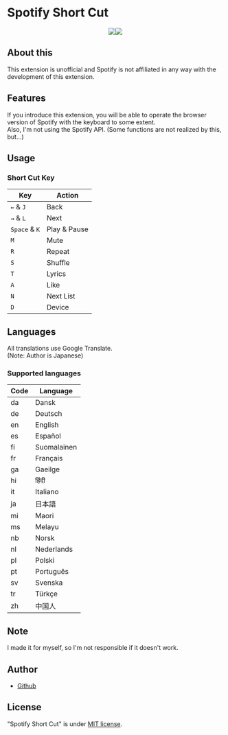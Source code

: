 # Spotify Short Cut

<p align="center"><a href="https://github.com/yowashi-is-fish/SpotifyShortCut/releases/"><img src="https://badgen.net/github/release/yowashi-is-fish/SpotifyShortCut"></a><a herf="https://github.com/yowashi-is-fish/SpotifyShortCut/blob/main/LICENSE"><img src="https://badgen.net/github/license/micromatch/micromatch"></img></a><p>

## About this

This extension is unofficial and Spotify is not affiliated in any way with the development of this extension.

## Features

If you introduce this extension, you will be able to operate the browser version of Spotify with the keyboard to some extent.  
Also, I'm not using the Spotify API. (Some functions are not realized by this, but...)

## Usage

### Short Cut Key
| Key            | Action       |
| -------------- | ------------ |
| `←` & `J`      | Back         |
| `→` & `L`      | Next         |
| `Space` & `K`  | Play & Pause |
| `M`            | Mute         |
| `R`            | Repeat       |
| `S`            | Shuffle      |
| `T`            | Lyrics       |
| `A`            | Like         |
| `N`            | Next List    |
| `D`            | Device       |

## Languages

All translations use Google Translate.  
(Note: Author is Japanese)

### Supported languages

| Code | Language    |
| ---- | ----------- |
| da   | Dansk       |
| de   | Deutsch     |
| en   | English     |
| es   | Español     |
| fi   | Suomalainen |
| fr   | Français    |
| ga   | Gaeilge     |
| hi   | हिंदी         |
| it   | Italiano    |
| ja   | 日本語       |
| mi   | Maori       |
| ms   | Melayu      |
| nb   | Norsk       |
| nl   | Nederlands  |
| pl   | Polski      |
| pt   | Português   |
| sv   | Svenska     |
| tr   | Türkçe      |
| zh   | 中国人       |

## Note

I made it for myself, so I'm not responsible if it doesn't work.

## Author

* [Github](https://github.com/yowashi-is-fish/)

## License

"Spotify Short Cut" is under [MIT license](https://en.wikipedia.org/wiki/MIT_License).
